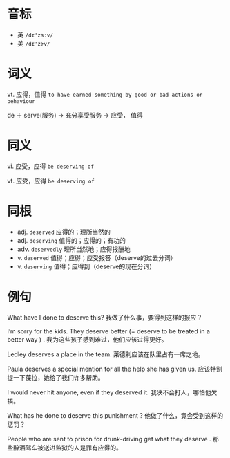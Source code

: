 # 音标

- 英 `/dɪ'zɜːv/`
- 美 `/dɪ'zɝv/`

# 词义

vt. 应得，值得
`to have earned something by good or bad actions or behaviour`



de ＋ serve(服务) → 充分享受服务 → 应受， 值得

# 同义

vi. 应受，应得
`be deserving of`

vt. 应受，应得
`be deserving of`

# 同根

- adj. `deserved` 应得的；理所当然的
- adj. `deserving` 值得的；应得的；有功的
- adv. `deservedly` 理所当然地；应得报酬地
- v. `deserved` 值得；应得；应受报答（deserve的过去分词）
- v. `deserving` 值得；应得到（deserve的现在分词）

# 例句

What have I done to deserve this?
我做了什么事，要得到这样的报应？

I’m sorry for the kids. They deserve better (= deserve to be treated in a better way ) .
我为这些孩子感到难过，他们应该过得更好。

Ledley deserves a place in the team.
莱德利应该在队里占有一席之地。

Paula deserves a special mention for all the help she has given us.
应该特别提一下葆拉，她给了我们许多帮助。

I would never hit anyone, even if they deserved it.
我决不会打人，哪怕他欠揍。

What has he done to deserve this punishment ?
他做了什么，竟会受到这样的惩罚？

People who are sent to prison for drunk-driving get what they deserve .
那些醉酒驾车被送进监狱的人是罪有应得的。


